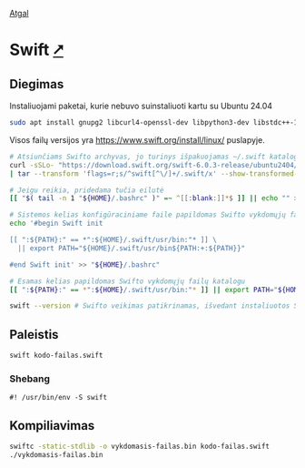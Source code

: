 [Atgal](./readme.md)

# Swift [&#x2B67;](https://www.swift.org/)

## Diegimas

Instaliuojami paketai, kurie nebuvo suinstaliuoti kartu su Ubuntu 24.04

```bash
sudo apt install gnupg2 libcurl4-openssl-dev libpython3-dev libstdc++-13-dev
```

Visos failų versijos yra <https://www.swift.org/install/linux/> puslapyje.

```bash
# Atsiunčiams Swifto archyvas, jo turinys išpakuojamas ~/.swift kataloge (pakeskite versijos numerį į jums tinkamą).
curl -sSLo- "https://download.swift.org/swift-6.0.3-release/ubuntu2404/swift-6.0.3-RELEASE/swift-6.0.3-RELEASE-ubuntu24.04.tar.gz" \
| tar --transform 'flags=r;s/^swift[^\/]+/.swift/x' --show-transformed-names -xzC "$HOME"

# Jeigu reikia, pridedama tučia eilutė
[[ "$( tail -n 1 "${HOME}/.bashrc" )" =~ ^[[:blank:]]*$ ]] || echo "" >> "${HOME}/.bashrc"

# Sistemos kelias konfigūraciniame faile papildomas Swifto vykdomųjų failų katalogu
echo '#begin Swift init

[[ ":${PATH}:" == *":${HOME}/.swift/usr/bin:"* ]] \
  || export PATH="${HOME}/.swift/usr/bin${PATH:+:${PATH}}"

#end Swift init' >> "${HOME}/.bashrc"

# Esamas kelias papildomas Swifto vykdomųjų failų katalogu
[[ ":${PATH}:" == *":${HOME}/.swift/usr/bin:"* ]] || export PATH="${HOME}/.swift/usr/bin${PATH:+:${PATH}}"

swift --version # Swifto veikimas patikrinamas, išvedant instaliuotos Swift'o versijos numerį
```

## Paleistis

```bash
swift kodo-failas.swift
```

### Shebang

```shebang
#! /usr/bin/env -S swift
```

## Kompiliavimas

```bash
swiftc -static-stdlib -o vykdomasis-failas.bin kodo-failas.swift
./vykdomasis-failas.bin
```
